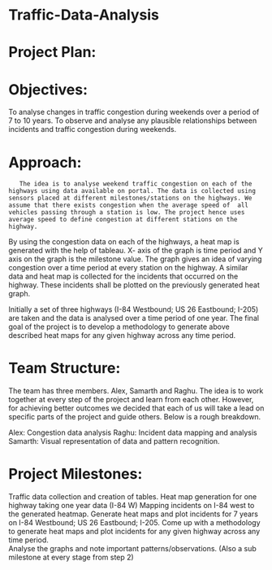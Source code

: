 # Traffic-Data-Analysis

# Project Plan:

# Objectives:
To analyse changes in traffic congestion during weekends over a period of 7 to 10 years. 
To observe and analyse any plausible relationships between incidents and traffic congestion during weekends. 

# Approach:
       The idea is to analyse weekend traffic congestion on each of the highways using data available on portal. The data is collected using sensors placed at different milestones/stations on the highways. We assume that there exists congestion when the average speed of  all vehicles passing through a station is low. The project hence uses average speed to define congestion at different stations on the highway.  

By using the congestion data on each of the highways, a heat map is generated with the help of tableau. X- axis of the graph is time period and Y axis on the graph is the milestone value. The graph gives an idea of varying congestion over a time period at every station on the highway. A similar data and heat map is collected for the incidents that occurred on the highway. These incidents shall be plotted on the previously generated heat graph. 

Initially a set of three highways (I-84 Westbound; US 26 Eastbound; I-205) are taken and the data is analysed over a time period of one year. The final goal of the project is to develop a methodology to generate above described heat maps for any given highway across any time period.  

# Team Structure:

The team has three members. Alex, Samarth and Raghu. The idea is to work together at every step of the project and learn from each other. However, for achieving better outcomes we decided that each of us will take a lead on specific parts of the project and guide others. Below is a rough breakdown. 

Alex: Congestion data analysis 
Raghu: Incident data mapping and analysis 
Samarth: Visual representation of data and pattern recognition. 

# Project Milestones:

Traffic data collection and creation of tables. 
Heat map generation for one highway taking one year data (I-84 W)
Mapping incidents on I-84 west to the generated heatmap. 
Generate heat maps and plot incidents for 7 years on I-84 Westbound; US 26 Eastbound; I-205. 
Come up with a methodology to generate heat maps and plot incidents  for any given highway across any time period.  
Analyse the graphs and note important patterns/observations. (Also a  sub milestone at every stage from step 2)



 
